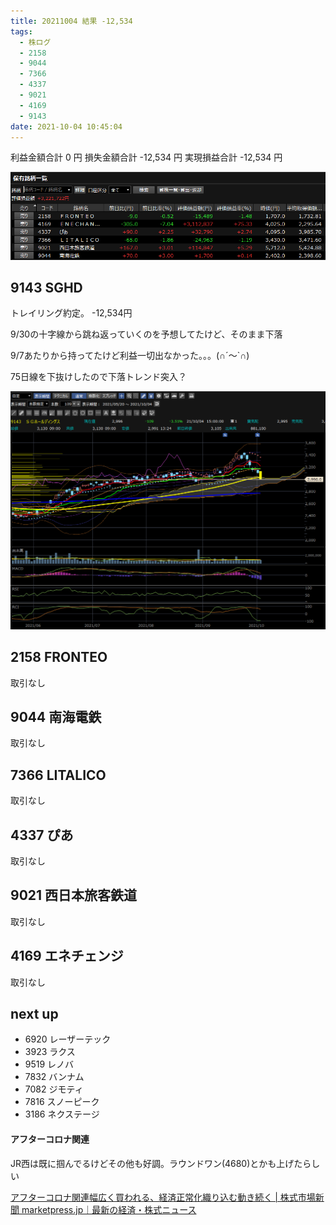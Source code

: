 ```yaml
---
title: 20211004 結果 -12,534
tags:
  - 株ログ
  - 2158
  - 9044
  - 7366
  - 4337
  - 9021
  - 4169
  - 9143
date: 2021-10-04 10:45:04
---
```


利益金額合計 0 円
損失金額合計 -12,534 円
実現損益合計 -12,534 円

![i](/kab/img/20211004000.png)

## 9143 SGHD

トレイリング約定。 -12,534円

9/30の十字線から跳ね返っていくのを予想してたけど、そのまま下落

9/7あたりから持ってたけど利益一切出なかった。。。(∩´～`∩)

75日線を下抜けしたので下落トレンド突入？

![i](/kab/img/20211004001.png)

## 2158 FRONTEO

取引なし

## 9044 南海電鉄

取引なし

## 7366 LITALICO

取引なし

## 4337 ぴあ

取引なし

## 9021 西日本旅客鉄道

取引なし

## 4169 エネチェンジ

取引なし

## next up

- 6920 レーザーテック
- 3923 ラクス
- 9519 レノバ
- 7832 バンナム
- 7082 ジモティ
- 7816 スノーピーク
- 3186 ネクステージ

#### アフターコロナ関連

JR西は既に掴んでるけどその他も好調。ラウンドワン(4680)とかも上げたらしい

[アフターコロナ関連幅広く買われる、経済正常化織り込む動き続く | 株式市場新聞 marketpress.jp｜最新の経済・株式ニュース](https://marketpress.jp/company/114081/)
